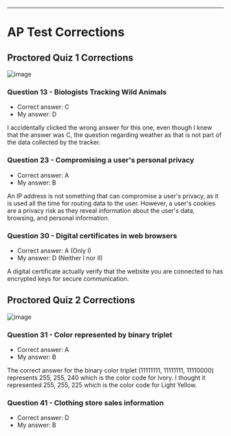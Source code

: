-----
# AP Test Corrections

## Proctored Quiz 1 Corrections
![image](https://user-images.githubusercontent.com/89223402/164305957-69a7d3e0-4bd9-49cb-bf72-f4c983747799.png)
### Question 13 - Biologists Tracking Wild Animals
- Correct answer: C
- My answer: D

I accidentally clicked the wrong answer for this one, even though I knew that the answer was C, the question regarding weather as that is not part of the data collected by the tracker.

### Question 23 - Compromising a user's personal privacy
- Correct answer: A
- My answer: B

An IP address is not something that can compromise a user's privacy, as it is used all the time for routing data to the user. However, a user's cookies are a privacy risk as they reveal information about the user's data, browsing, and personal information.

### Question 30 - Digital certificates in web browsers
- Correct answer: A (Only I)
- My answer: D (Neither I nor II)

A digital certificate actually verify that the website you are connected to has encrypted keys for secure communication.

## Proctored Quiz 2 Corrections
![image](https://user-images.githubusercontent.com/89223402/164786705-4649e461-8fbe-4c70-9b87-56d768c2f9d2.png)
### Question 31 - Color represented by binary triplet
- Correct answer: A
- My answer: B

The correct answer for the binary color triplet (11111111, 11111111, 11110000) represents 255, 255, 240 which is the color code for Ivory. I thought it represented 255, 255, 225 which is the color code for Light Yellow.

### Question 41 - Clothing store sales information
- Correct answer: D
- My answer: B


